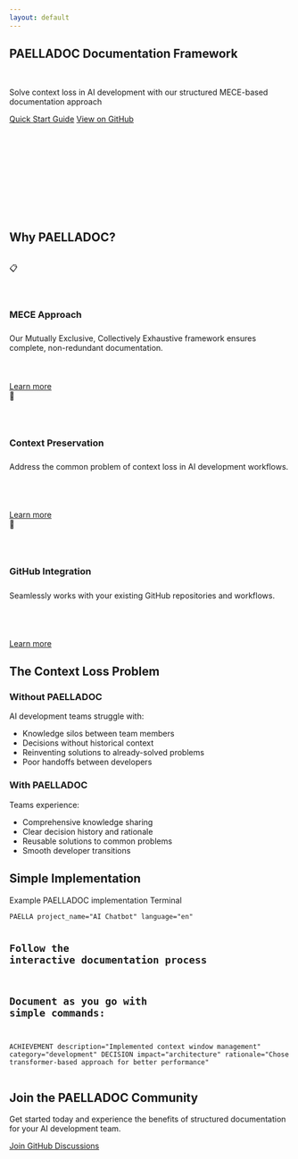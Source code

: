 ```yaml
---
layout: default
---
```


<section class="hero" id="lcp-container" style="min-height:300px;">
  <div class="container">
    <h1 id="lcp-target" fetchpriority="high" style="min-height:3.5rem;">PAELLADOC Documentation Framework</h1>
    <p style="min-height:1.5rem;">Solve context loss in AI development with our structured MECE-based documentation approach</p>
    <div class="hero-buttons" style="min-height:56px;">
      <a href="{{ '/quickstart' | relative_url }}" class="button" aria-label="View Quick Start Guide">Quick Start Guide</a>
      <a href="https://github.com/jlcases/paellaweb" target="_blank" class="button secondary" aria-label="View on GitHub">View on GitHub</a>
    </div>
  </div>
</section>

<section class="features">
  <div class="container">
    <h2 style="min-height:2.5rem;">Why PAELLADOC?</h2>
    <div class="features-grid">
      <div class="feature-card">
        <div class="feature-icon" aria-hidden="true" style="width:60px;height:60px;">📋</div>
        <h3 style="min-height:1.75rem;">MECE Approach</h3>
        <p style="min-height:4.5rem;">Our Mutually Exclusive, Collectively Exhaustive framework ensures complete, non-redundant documentation.</p>
        <a href="{{ '/solution' | relative_url }}" aria-label="Learn more about MECE Approach">Learn more</a>
      </div>
      <div class="feature-card">
        <div class="feature-icon" aria-hidden="true" style="width:60px;height:60px;">🧠</div>
        <h3 style="min-height:1.75rem;">Context Preservation</h3>
        <p style="min-height:4.5rem;">Address the common problem of context loss in AI development workflows.</p>
        <a href="{{ '/problem' | relative_url }}" aria-label="Learn more about Context Preservation">Learn more</a>
      </div>
      <div class="feature-card">
        <div class="feature-icon" aria-hidden="true" style="width:60px;height:60px;">🔄</div>
        <h3 style="min-height:1.75rem;">GitHub Integration</h3>
        <p style="min-height:4.5rem;">Seamlessly works with your existing GitHub repositories and workflows.</p>
        <a href="{{ '/community' | relative_url }}" aria-label="Learn more about GitHub Integration">Learn more</a>
      </div>
    </div>
  </div>
</section>

<section class="problem-solution-section">
  <div class="container">
    <h2>The Context Loss Problem</h2>
    <div class="problem-solution">
      <div class="problem-card">
        <h3>Without PAELLADOC</h3>
        <p>AI development teams struggle with:</p>
        <ul>
          <li>Knowledge silos between team members</li>
          <li>Decisions without historical context</li>
          <li>Reinventing solutions to already-solved problems</li>
          <li>Poor handoffs between developers</li>
        </ul>
      </div>
      <div class="solution-card">
        <h3>With PAELLADOC</h3>
        <p>Teams experience:</p>
        <ul>
          <li>Comprehensive knowledge sharing</li>
          <li>Clear decision history and rationale</li>
          <li>Reusable solutions to common problems</li>
          <li>Smooth developer transitions</li>
        </ul>
      </div>
    </div>
  </div>
</section>

<section class="code-example-section">
  <div class="container">
    <h2>Simple Implementation</h2>
    <div class="code-example">
      <div class="code-header">
        <span class="code-title">Example PAELLADOC implementation</span>
        <span class="code-lang">Terminal</span>
      </div>
      <div class="code-content">
        <pre><code>PAELLA project_name="AI Chatbot" language="en"

# Follow the interactive documentation process
# Document as you go with simple commands:

ACHIEVEMENT description="Implemented context window management" category="development"
DECISION impact="architecture" rationale="Chose transformer-based approach for better performance"</code></pre>
      </div>
    </div>
  </div>
</section>

<section class="cta-section">
  <div class="container">
    <h2>Join the PAELLADOC Community</h2>
    <p>Get started today and experience the benefits of structured documentation for your AI development team.</p>
    <a href="https://github.com/jlcases/paellaweb/discussions" target="_blank" class="button">Join GitHub Discussions</a>
  </div>
</section>
